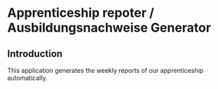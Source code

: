 # Apprenticeship repoter / Ausbildungsnachweise Generator
## Introduction
This application generates the weekly reports of our apprenticeship automatically.
